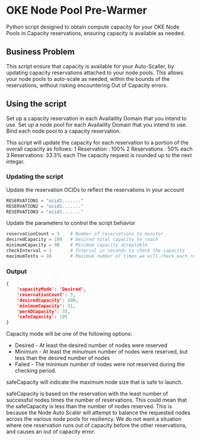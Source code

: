 # OKE Node Pool Pre-Warmer

Python script designed to obtain compute capacity for your OKE Node Pools in Capacity reservations, ensuring capacity is available as needed.

## Business Problem
This script ensure that capacity is available for your Auto-Scaller, by updating capacity reservations attached to your node pools. This allows your node pools to auto-scale as needed, within the bounds of the reservations, without risking encountering Out of Capacity errors.

## Using the script
Set up a capacity reservation in each Availaility Domain that you intend to use.
Set up a node pool for each Availaility Domain that you intend to use.
Bind each node pool to a capacity reservation.

This script will update the capacity for each reservation to a portion of the overall capacity as follows:
1 Reservation : 100%
2 Reservations : 50% each
3 Reservations: 33.3% each
The capacity request is rounded up to the next integar.

### Updating the script
Update the reservation OCIDs to reflect the reservations in your account

```python
RESERVATION1 = "ocid1......."
RESERVATION2 = "ocid1......."
RESERVATION3 = "ocid1......."
```

Update the parameters to control the script behavior

```python
reservationCount = 3    # Number of reservations to monitor
desiredCapacity = 100   # Desired total capacity to reach
minimumCapacity = 90    # Minimum capacity acceptable
checkInterval = 1       # Interval in seconds to check the capacity
maximumTests = 10       # Maximum number of times we will check each reservation before giving up.
```

### Output
```json
{
    'capacityMode': 'Desired', 
    'reservationCount': 3, 
    'desiredCapacity': 100, 
    'minimumCapacity': 31, 
    'perADCapacity': 35, 
    'safeCapacity': 105
}
```

Capacity mode will be one of the following options:
* Desired - At least the desired number of nodes were reserved
* Minimum - At least the minumum number of nodes were reserved, but less than the desired number of nodes
* Failed - The minimum number of nodes were not reserved during the checking period.

safeCapacity will indicate the maximum node size that is safe to launch. 

safeCapacity is based on the reservation with the least number of successful nodes times the number of reservations. This could mean that the safeCapacity is less than the number of nodes reserved. This is because the Node Auto Scaler will attempt to balance the requested nodes across the various node pools for resiliency. We do not want a situation where one reservation runs out of capacity before the other reservations, and causes an out of capacity error.
